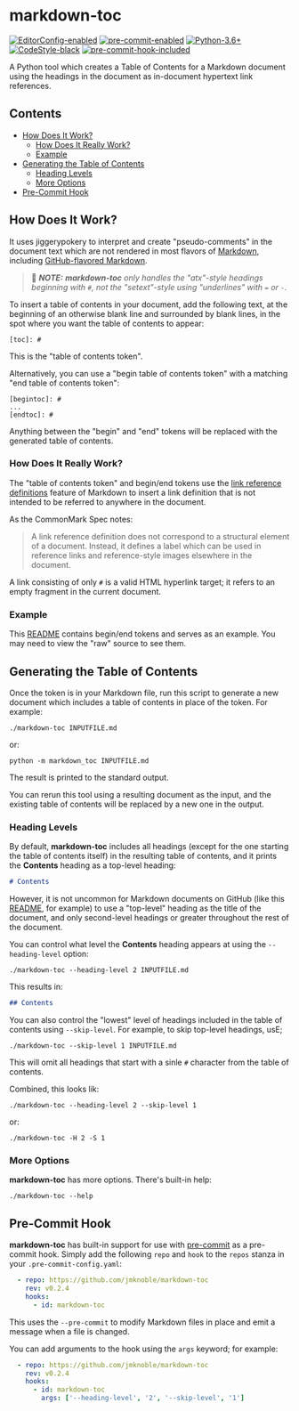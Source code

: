 # markdown-toc

[![EditorConfig-enabled](https://img.shields.io/badge/EditorConfig-enabled-brightgreen?logo=EditorConfig&logoColor=white)](https://editorconfig.org/)
[![pre-commit-enabled](https://img.shields.io/badge/pre--commit-enabled-brightgreen?logo=pre-commit&logoColor=white)](https://github.com/pre-commit/pre-commit)
[![Python-3.6+](https://img.shields.io/badge/Python-3.6+-informational?logo=Python&logoColor=white)](https://www.python.org)
[![CodeStyle-black](https://img.shields.io/badge/CodeStyle-black-informational)](https://github.com/psf/black)
[![pre-commit-hook-included](https://img.shields.io/badge/pre--commit--hook-included-brightgreen?logo=pre-commit&logoColor=white)](#pre-commit-hook)


A Python tool which creates a Table of Contents for a Markdown document using
the headings in the document as in-document hypertext link references.

[begintoc]: #

## Contents

- [How Does It Work?](#how-does-it-work)
    - [How Does It Really Work?](#how-does-it-really-work)
    - [Example](#example)
- [Generating the Table of Contents](#generating-the-table-of-contents)
    - [Heading Levels](#heading-levels)
    - [More Options](#more-options)
- [Pre-Commit Hook](#pre-commit-hook)

[endtoc]: # (Generated by markdown-toc pre-commit hook)

## How Does It Work?

It uses jiggerypokery to interpret and create "pseudo-comments" in the
document text which are not rendered in most flavors of
[Markdown][CommonMark], including [GitHub-flavored Markdown][].

> :pushpin: ***NOTE:*** ***markdown-toc*** *only handles the "atx"-style
> headings beginning with `#`, not the "setext"-style using "underlines" with
> `=` or `-`.*

To insert a table of contents in your document, add the following text, at the
beginning of an otherwise blank line and surrounded by blank lines, in the
spot where you want the table of contents to appear:

```
[toc]: #
```

This is the "table of contents token".

Alternatively, you can use a "begin table of contents token" with a matching
"end table of contents token":

```
[begintoc]: #
...
[endtoc]: #
```

Anything between the "begin" and "end" tokens will be replaced with the
generated table of contents.


### How Does It Really Work?

The "table of contents token" and begin/end tokens use the [link reference
definitions][] feature of Markdown to insert a link definition that is not
intended to be referred to anywhere in the document.

As the CommonMark Spec notes:

> A link reference definition does not correspond to a structural element of a
> document. Instead, it defines a label which can be used in reference links
> and reference-style images elsewhere in the document.

A link consisting of only `#` is a valid HTML hyperlink target; it refers to
an empty fragment in the current document.


### Example

This [README][] contains begin/end tokens and serves as an example.  You may
need to view the "raw" source to see them.


## Generating the Table of Contents

Once the token is in your Markdown file, run this script to generate a new
document which includes a table of contents in place of the token.  For
example:

    ./markdown-toc INPUTFILE.md

or:

    python -m markdown_toc INPUTFILE.md

The result is printed to the standard output.

You can rerun this tool using a resulting document as the input, and the
existing table of contents will be replaced by a new one in the output.


### Heading Levels

By default, **markdown-toc** includes all headings (except for the one
starting the table of contents itself) in the resulting table of contents, and
it prints the **Contents** heading as a top-level heading:

```markdown
# Contents
```

However, it is not uncommon for Markdown documents on GitHub (like this
[README][], for example) to use a "top-level" heading as the title of the
document, and only second-level headings or greater throughout the rest of the
document.

You can control what level the **Contents** heading appears at using the
`--heading-level` option:

    ./markdown-toc --heading-level 2 INPUTFILE.md

This results in:

```markdown
## Contents
```

You can also control the "lowest" level of headings included in the table of
contents using `--skip-level`.  For example, to skip top-level headings, usE;

    ./markdown-toc --skip-level 1 INPUTFILE.md

This will omit all headings that start with a sinle `#` character from the
table of contents.

Combined, this looks lik:

    ./markdown-toc --heading-level 2 --skip-level 1

or:

    ./markdown-toc -H 2 -S 1


### More Options

**markdown-toc** has more options.  There's built-in help:

    ./markdown-toc --help


## Pre-Commit Hook

**markdown-toc** has built-in support for use with [pre-commit][] as a
pre-commit hook.  Simply add the following `repo` and `hook` to the `repos`
stanza in your `.pre-commit-config.yaml`:

```yaml
  - repo: https://github.com/jmknoble/markdown-toc
    rev: v0.2.4
    hooks:
      - id: markdown-toc
```

This uses the `--pre-commit` to modify Markdown files in place and emit a
message when a file is changed.

You can add arguments to the hook using the `args` keyword; for example:

```yaml
  - repo: https://github.com/jmknoble/markdown-toc
    rev: v0.2.4
    hooks:
      - id: markdown-toc
        args: ['--heading-level', '2', '--skip-level', '1']
```


 [CommonMark]: https://commonmark.org/
 [CommonMark Spec]: https://spec.commonmark.org/
 [GitHub-flavored Markdown]: https://github.github.com/gfm/
 [link reference definitions]: https://spec.commonmark.org/0.29/#link-reference-definitions
 [pre-commit]: https://github.com/pre-commit/pre-commit
 [README]: README.md
